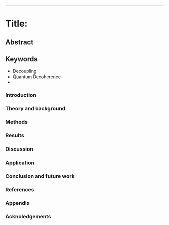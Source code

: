 ___

# Title: 

## Abstract

## Keywords

- Decoupling
- Quantum Decoherence
- 
### Introduction

### Theory and background

### Methods

### Results

### Discussion

### Application

### Conclusion and future work

### References

### Appendix

### Acknoledgements
